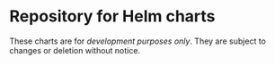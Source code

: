 # Repository for Helm charts

These charts are for *development purposes only*. They are subject to changes or deletion without notice. 

